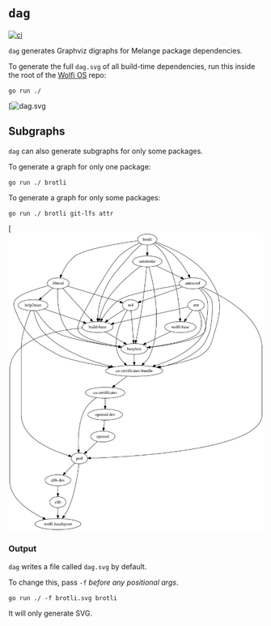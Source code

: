 # `dag`

[![ci](https://github.com/wolfi-dev/dag/actions/workflows/build.yaml/badge.svg)](https://github.com/wolfi-dev/dag/actions/workflows/build.yaml)

`dag` generates Graphviz digraphs for Melange package dependencies.

To generate the full `dag.svg` of all build-time dependencies, run this inside the root of the [Wolfi OS](https://github.com/wolfi-dev/os) repo:

```
go run ./
```

[![dag.svg](./images/dag.svg)

## Subgraphs

`dag` can also generate subgraphs for only some packages.

To generate a graph for only one package:

```
go run ./ brotli
```

To generate a graph for only some packages:

```
go run ./ brotli git-lfs attr
```

[![dag.svg](./images/sub.svg)

### Output

`dag` writes a file called `dag.svg` by default.

To change this, pass `-f` _before any positional args_.

```
go run ./ -f brotli.svg brotli
```

It will only generate SVG.
